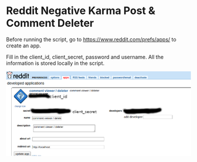# Reddit Negative Karma Post &amp; Comment Deleter

Before running the script, go to https://www.reddit.com/prefs/apps/ to create an app.

Fill in the client_id, client_secret, password and username. All the information is stored locally in the script.

![create_app.jpg](/create_app.jpg)
